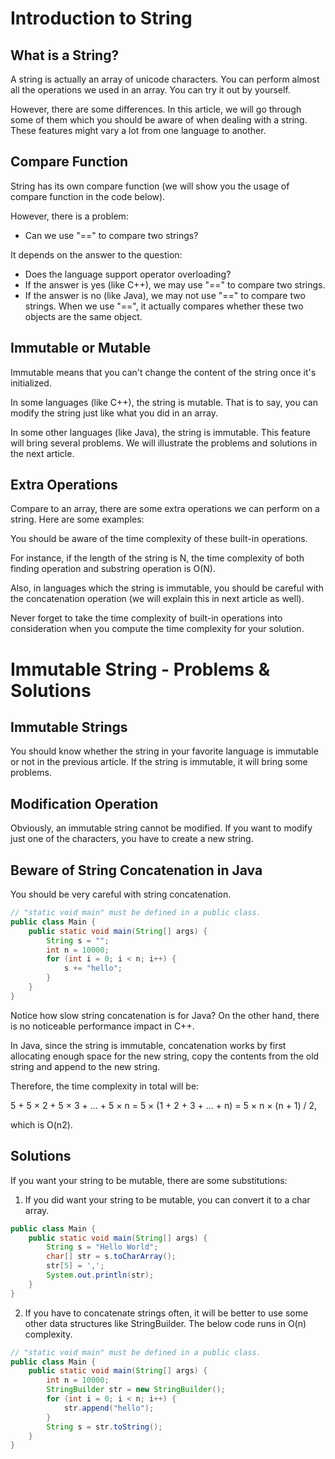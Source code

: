 # Introduction to String

## What is a String?

A string is actually an array of unicode characters. You can perform almost all the operations we used in an array. You can try it out by yourself.

However, there are some differences. In this article, we will go through some of them which you should be aware of when dealing with a string. These features might vary a lot from one language to another.

## Compare Function

String has its own compare function (we will show you the usage of compare function in the code below).

However, there is a problem:

- Can we use "==" to compare two strings?

It depends on the answer to the question:

- Does the language support operator overloading?
- If the answer is yes (like C++), we may use "==" to compare two strings.
- If the answer is no (like Java), we may not use "==" to compare two strings. When we use "==", it actually compares whether these two objects are the same object.

## Immutable or Mutable

Immutable means that you can't change the content of the string once it's initialized.

In some languages (like C++), the string is mutable. That is to say, you can modify the string just like what you did in an array.

In some other languages (like Java), the string is immutable. This feature will bring several problems. We will illustrate the problems and solutions in the next article.

## Extra Operations

Compare to an array, there are some extra operations we can perform on a string. Here are some examples:

You should be aware of the time complexity of these built-in operations.

For instance, if the length of the string is N, the time complexity of both finding operation and substring operation is O(N).

Also, in languages which the string is immutable, you should be careful with the concatenation operation (we will explain this in next article as well).

Never forget to take the time complexity of built-in operations into consideration when you compute the time complexity for your solution.

# Immutable String - Problems & Solutions

## Immutable Strings

You should know whether the string in your favorite language is immutable or not in the previous article. If the string is immutable, it will bring some problems.

## Modification Operation

Obviously, an immutable string cannot be modified. If you want to modify just one of the characters, you have to create a new string.

## Beware of String Concatenation in Java

You should be very careful with string concatenation.

```java
// "static void main" must be defined in a public class.
public class Main {
    public static void main(String[] args) {
        String s = "";
        int n = 10000;
        for (int i = 0; i < n; i++) {
            s += "hello";
        }
    }
}
```

Notice how slow string concatenation is for Java? On the other hand, there is no noticeable performance impact in C++.

In Java, since the string is immutable, concatenation works by first allocating enough space for the new string, copy the contents from the old string and append to the new string.

Therefore, the time complexity in total will be:

5 + 5 × 2 + 5 × 3 + … + 5 × n
= 5 × (1 + 2 + 3 + … + n)
= 5 × n × (n + 1) / 2,

which is O(n2).

## Solutions

If you want your string to be mutable, there are some substitutions:

1. If you did want your string to be mutable, you can convert it to a char array.

```java
public class Main {
    public static void main(String[] args) {
        String s = "Hello World";
        char[] str = s.toCharArray();
        str[5] = ',';
        System.out.println(str);
    }
}
```

2. If you have to concatenate strings often, it will be better to use some other data structures like StringBuilder. The below code runs in O(n) complexity.

```java
// "static void main" must be defined in a public class.
public class Main {
    public static void main(String[] args) {
        int n = 10000;
        StringBuilder str = new StringBuilder();
        for (int i = 0; i < n; i++) {
            str.append("hello");
        }
        String s = str.toString();
    }
}
```
